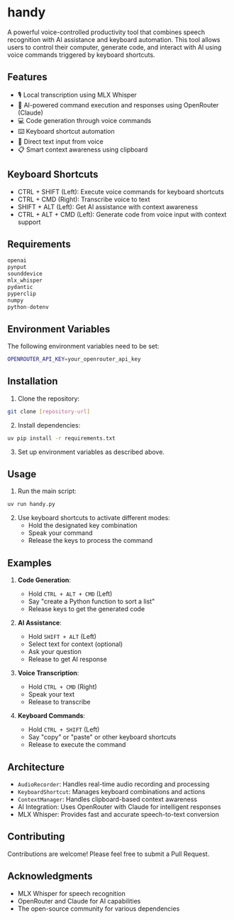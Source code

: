 # handy

A powerful voice-controlled productivity tool that combines speech recognition with AI assistance and keyboard automation. This tool allows users to control their computer, generate code, and interact with AI using voice commands triggered by keyboard shortcuts.

## Features

- 🎙️ Local transcription using MLX Whisper
- 🤖 AI-powered command execution and responses using OpenRouter (Claude)
- 💻 Code generation through voice commands
- ⌨️ Keyboard shortcut automation
- 📝 Direct text input from voice
- 📋 Smart context awareness using clipboard

## Keyboard Shortcuts

- CTRL + SHIFT (Left): Execute voice commands for keyboard shortcuts
- CTRL + CMD (Right): Transcribe voice to text
- SHIFT + ALT (Left): Get AI assistance with context awareness
- CTRL + ALT + CMD (Left): Generate code from voice input with context support

## Requirements

```python
openai
pynput
sounddevice
mlx_whisper
pydantic
pyperclip
numpy
python-dotenv
```

## Environment Variables

The following environment variables need to be set:

```bash
OPENROUTER_API_KEY=your_openrouter_api_key
```

## Installation

1. Clone the repository:
```bash
git clone [repository-url]
```

2. Install dependencies:
```bash
uv pip install -r requirements.txt
```

3. Set up environment variables as described above.

## Usage

1. Run the main script:
```bash
uv run handy.py
```

2. Use keyboard shortcuts to activate different modes:
   - Hold the designated key combination
   - Speak your command
   - Release the keys to process the command

## Examples

1. **Code Generation**:
   - Hold `CTRL + ALT + CMD` (Left)
   - Say "create a Python function to sort a list"
   - Release keys to get the generated code

2. **AI Assistance**:
   - Hold `SHIFT + ALT` (Left)
   - Select text for context (optional)
   - Ask your question
   - Release to get AI response

3. **Voice Transcription**:
   - Hold `CTRL + CMD` (Right)
   - Speak your text
   - Release to transcribe

4. **Keyboard Commands**:
   - Hold `CTRL + SHIFT` (Left)
   - Say "copy" or "paste" or other keyboard shortcuts
   - Release to execute the command

## Architecture

- `AudioRecorder`: Handles real-time audio recording and processing
- `KeyboardShortcut`: Manages keyboard combinations and actions
- `ContextManager`: Handles clipboard-based context awareness
- AI Integration: Uses OpenRouter with Claude for intelligent responses
- MLX Whisper: Provides fast and accurate speech-to-text conversion

## Contributing

Contributions are welcome! Please feel free to submit a Pull Request.

## Acknowledgments

- MLX Whisper for speech recognition
- OpenRouter and Claude for AI capabilities
- The open-source community for various dependencies